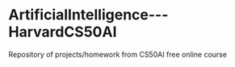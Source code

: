 # ArtificialIntelligence---HarvardCS50AI
Repository of projects/homework from CS50AI free online course
